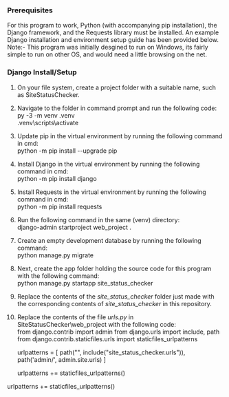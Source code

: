 ### Prerequisites  
For this program to work, Python (with accompanying pip installation), the Django framework, and the Requests library must be installed.
An example Django installation and environment setup guide has been provided below.  
Note:- This program was initially desgined to run on Windows, its fairly simple to run on other OS, and would need a little browsing on the net.

### Django Install/Setup  
1. On your file system, create a project folder with a suitable name, such as SiteStatusChecker.
2. Navigate to the folder in command prompt and run the following code:  
    py -3 -m venv .venv  
    .venv\scripts\activate  
3. Update pip in the virtual environment by running the following command in cmd:  
    python -m pip install --upgrade pip  
5. Install Django in the virtual environment by running the following command in cmd:  
    python -m pip install django  
6. Install Requests in the virtual environment by running the following command in cmd:  
    python -m pip install requests  
7. Run the following command in the same (venv) directory:  
    django-admin startproject web_project .  
8. Create an empty development database by running the following command:  
    python manage.py migrate  
9. Next, create the app folder holding the source code for this program with the following command:  
    python manage.py startapp site_status_checker  
10. Replace the contents of the *site_status_checker* folder just made with the corresponding contents of *site_status_checker* in this repository.  
11. Replace the contents of the file *urls.py* in SiteStatusChecker\web_project with the following code:    
    from django.contrib import admin
    from django.urls import include, path
    from django.contrib.staticfiles.urls import staticfiles_urlpatterns

    urlpatterns = [
        path("", include("site_status_checker.urls")),
        path('admin/', admin.site.urls)
    ]

    urlpatterns += staticfiles_urlpatterns()


urlpatterns += staticfiles_urlpatterns()

